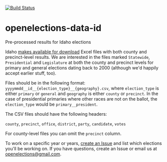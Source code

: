 [![Build Status](https://github.com/openelections/openelections-data-id/actions/workflows/data_tests.yml/badge.svg?branch=master)](https://github.com/openelections/openelections-data-id/actions/workflows/data_tests.yml?query=branch%3Amaster)

# openelections-data-id
Pre-processed results for Idaho elections

Idaho [makes available for download](http://www.sos.idaho.gov/ELECT/results/index.html) Excel files with both county and precinct-level results. We are interested in the files marked `Statewide`, `Presidential` and `Legislature` at both the county and precinct levels for primary and general elections dating back to 2000 (although we'd happily accept earlier stuff, too).

Files should be in the following format: `yyyymmdd__id__{election_type}__{geography}.csv`, where `election_type` is either `primary` or `general` and `geography` is either `county` or `precinct`. In the case of presidential primaries where other races are not on the ballot, the `election_type` would be `primary__president`.

The CSV files should have the following headers:

`county`, `precinct`, `office`, `district`, `party`, `candidate`, `votes`

For county-level files you can omit the `precinct` column.

To work on a specific year or years, [create an Issue](https://github.com/openelections/openelections-data-id/issues) and list which elections you'll be working on. If you have questions, create an Issue or email us at openelections@gmail.com.
